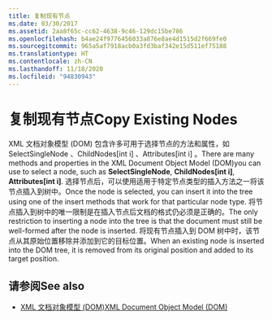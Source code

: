 ```yaml
---
title: 复制现有节点
ms.date: 03/30/2017
ms.assetid: 2aa8f65c-cc62-4638-9c46-129dc15be786
ms.openlocfilehash: b4ae24f9776456033a876e8ae4d1515d2f669fe0
ms.sourcegitcommit: 965a5af7918acb0a3fd3baf342e15d511ef75188
ms.translationtype: HT
ms.contentlocale: zh-CN
ms.lasthandoff: 11/18/2020
ms.locfileid: "94830943"
---
```

# <a name="copy-existing-nodes"></a><span data-ttu-id="000e2-102">复制现有节点</span><span class="sxs-lookup"><span data-stu-id="000e2-102">Copy Existing Nodes</span></span>
<span data-ttu-id="000e2-103">XML 文档对象模型 (DOM) 包含许多可用于选择节点的方法和属性，如 SelectSingleNode  、ChildNodes[int i]  、Attributes[int i]  。</span><span class="sxs-lookup"><span data-stu-id="000e2-103">There are many methods and properties in the XML Document Object Model (DOM)you can use to select a node, such as **SelectSingleNode**, **ChildNodes[int i]**, **Attributes[int i]**.</span></span> <span data-ttu-id="000e2-104">选择节点后，可以使用适用于特定节点类型的插入方法之一将该节点插入到树中。</span><span class="sxs-lookup"><span data-stu-id="000e2-104">Once the node is selected, you can insert it into the tree using one of the insert methods that work for that particular node type.</span></span> <span data-ttu-id="000e2-105">将节点插入到树中的唯一限制是在插入节点后文档的格式仍必须是正确的。</span><span class="sxs-lookup"><span data-stu-id="000e2-105">The only restriction to inserting a node into the tree is that the document must still be well-formed after the node is inserted.</span></span> <span data-ttu-id="000e2-106">将现有节点插入到 DOM 树中时，该节点从其原始位置移除并添加到它的目标位置。</span><span class="sxs-lookup"><span data-stu-id="000e2-106">When an existing node is inserted into the DOM tree, it is removed from its original position and added to its target position.</span></span>  
  
## <a name="see-also"></a><span data-ttu-id="000e2-107">请参阅</span><span class="sxs-lookup"><span data-stu-id="000e2-107">See also</span></span>

- [<span data-ttu-id="000e2-108">XML 文档对象模型 (DOM)</span><span class="sxs-lookup"><span data-stu-id="000e2-108">XML Document Object Model (DOM)</span></span>](xml-document-object-model-dom.md)
